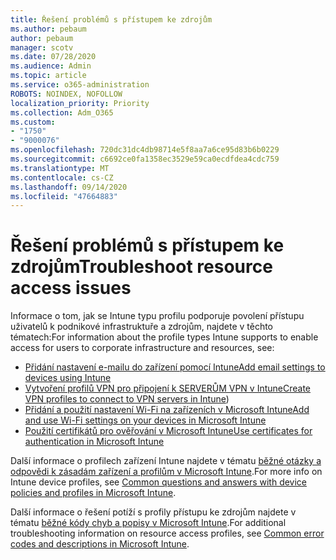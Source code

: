 ```yaml
---
title: Řešení problémů s přístupem ke zdrojům
ms.author: pebaum
author: pebaum
manager: scotv
ms.date: 07/28/2020
ms.audience: Admin
ms.topic: article
ms.service: o365-administration
ROBOTS: NOINDEX, NOFOLLOW
localization_priority: Priority
ms.collection: Adm_O365
ms.custom:
- "1750"
- "9000076"
ms.openlocfilehash: 720dc31dc4db98714e5f8aa7a6ce95d83b6b0229
ms.sourcegitcommit: c6692ce0fa1358ec3529e59ca0ecdfdea4cdc759
ms.translationtype: MT
ms.contentlocale: cs-CZ
ms.lasthandoff: 09/14/2020
ms.locfileid: "47664883"
---
```

# <a name="troubleshoot-resource-access-issues"></a><span data-ttu-id="45c0b-102">Řešení problémů s přístupem ke zdrojům</span><span class="sxs-lookup"><span data-stu-id="45c0b-102">Troubleshoot resource access issues</span></span>

<span data-ttu-id="45c0b-103">Informace o tom, jak se Intune typu profilu podporuje povolení přístupu uživatelů k podnikové infrastruktuře a zdrojům, najdete v těchto tématech:</span><span class="sxs-lookup"><span data-stu-id="45c0b-103">For information about the profile types Intune supports to enable access for users to corporate infrastructure and resources, see:</span></span>

- [<span data-ttu-id="45c0b-104">Přidání nastavení e-mailu do zařízení pomocí Intune</span><span class="sxs-lookup"><span data-stu-id="45c0b-104">Add email settings to devices using Intune</span></span>](https://docs.microsoft.com/intune/email-settings-configure)
- <span data-ttu-id="45c0b-105">[Vytvoření profilů VPN pro připojení k SERVERŮM VPN v Intune](https://docs.microsoft.com/intune/vpn-settings-configure)</span><span class="sxs-lookup"><span data-stu-id="45c0b-105">[Create VPN profiles to connect to VPN servers in Intune](https://docs.microsoft.com/intune/vpn-settings-configure))</span></span>
- [<span data-ttu-id="45c0b-106">Přidání a použití nastavení Wi-Fi na zařízeních v Microsoft Intune</span><span class="sxs-lookup"><span data-stu-id="45c0b-106">Add and use Wi-Fi settings on your devices in Microsoft Intune</span></span>](https://docs.microsoft.com/intune/wi-fi-settings-configure)
- [<span data-ttu-id="45c0b-107">Použití certifikátů pro ověřování v Microsoft Intune</span><span class="sxs-lookup"><span data-stu-id="45c0b-107">Use certificates for authentication in Microsoft Intune</span></span>](https://docs.microsoft.com/intune/certificates-configure)

<span data-ttu-id="45c0b-108">Další informace o profilech zařízení Intune najdete v tématu [běžné otázky a odpovědi k zásadám zařízení a profilům v Microsoft Intune](https://docs.microsoft.com/intune/device-profile-troubleshoot).</span><span class="sxs-lookup"><span data-stu-id="45c0b-108">For more info on Intune device profiles, see [Common questions and answers with device policies and profiles in Microsoft Intune](https://docs.microsoft.com/intune/device-profile-troubleshoot).</span></span>

<span data-ttu-id="45c0b-109">Další informace o řešení potíží s profily přístupu ke zdrojům najdete v tématu [běžné kódy chyb a popisy v Microsoft Intune](https://docs.microsoft.com/intune/troubleshoot-company-resource-access-problems).</span><span class="sxs-lookup"><span data-stu-id="45c0b-109">For additional troubleshooting information on resource access profiles, see [Common error codes and descriptions in Microsoft Intune](https://docs.microsoft.com/intune/troubleshoot-company-resource-access-problems).</span></span>